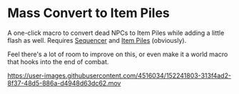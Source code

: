 # Mass Convert to Item Piles
A one-click macro to convert dead NPCs to Item Piles while adding a little flash as well. Requires [Sequencer](https://github.com/fantasycalendar/FoundryVTT-Sequencer) and [Item Piles](https://github.com/fantasycalendar/FoundryVTT-ItemPiles) (obviously).

Feel there's a lot of room to improve on this, or even make it a world macro that hooks into the end of combat. 


https://user-images.githubusercontent.com/4516034/152241803-313f4ad2-8f37-48d5-886a-d4948d63dc62.mov


